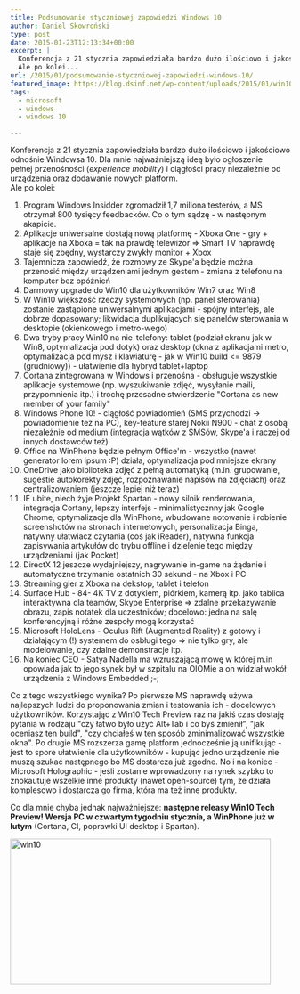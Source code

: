 ```yaml
---
title: Podsumowanie styczniowej zapowiedzi Windows 10
author: Daniel Skowroński
type: post
date: 2015-01-23T12:13:34+00:00
excerpt: |
  Konferencja z 21 stycznia zapowiedziała bardzo dużo ilościowo i jakościowo odnośnie Windowsa 10. Dla mnie najważniejszą ideą było ogłoszenie pełnej przenośności (<em>experience mobility</em>) i ciągłości pracy niezależnid od urządzenia oraz dodawanie nowych platform.<br />
  Ale po kolei...
url: /2015/01/podsumowanie-styczniowej-zapowiedzi-windows-10/
featured_image: https://blog.dsinf.net/wp-content/uploads/2015/01/win101.png
tags:
  - microsoft
  - windows
  - windows 10

---
```

Konferencja z 21 stycznia zapowiedziała bardzo dużo ilościowo i jakościowo odnośnie Windowsa 10. Dla mnie najważniejszą ideą było ogłoszenie  
pełnej przenośności (_experience mobility_) i ciągłości pracy niezależnie od urządzenia oraz dodawanie nowych platform.  
Ale po kolei:

  1. Program Windows Insidder zgromadził 1,7 miliona testerów, a MS otrzymał 800 tysięcy feedbacków. Co o tym sądzę - w następnym akapicie.
  2. Aplikacje uniwersalne dostają nową platformę - Xboxa One - gry + aplikacje na Xboxa = tak na prawdę telewizor => Smart TV naprawdę staje się zbędny, wystarczy zwykły monitor + Xbox
  3. Tajemnicza zapowiedź, że rozmowy ze Skype'a będzie można przenosić między urządzeniami jednym gestem - zmiana z telefonu na komputer bez opóźnień 
  4. Darmowy upgrade do Win10 dla użytkowników Win7 oraz Win8
  5. W Win10 większość rzeczy systemowych (np. panel sterowania) zostanie zastąpione uniwersalnymi aplikacjami - spójny interfejs, ale dobrze dopasowany; likwidacja duplikujących się panelów sterowania w desktopie (okienkowego i metro-wego)
  6. Dwa tryby pracy Win10 na nie-telefony: tablet (podział ekranu jak w Win8, optymalizacja pod dotyk) oraz desktop (okna z aplikacjami metro, optymalizacja pod mysz i klawiaturę - jak w Win10 build <= 9879 (grudniowy)) - ułatwienie dla hybryd tablet+laptop
  7. Cortana zintegrowana w Windows i przenośna - obsługuje wszystkie aplikacje systemowe (np. wyszukiwanie zdjęć, wysyłanie maili, przypomnienia itp.) i trochę przesadne stwierdzenie "Cortana as new member of your family"
  8. Windows Phone 10! - ciągłość powiadomień (SMS przychodzi -> powiadomienie też na PC), key-feature starej Nokii N900 - chat z osobą niezależnie od medium (integracja wątków z SMSów, Skype'a i raczej od innych dostawców też)
  9. Office na WinPhone będzie pełnym Office'm - wszystko (nawet generator lorem ipsum :P) działa, optymalizacja pod mniejsze ekrany
 10. OneDrive jako biblioteka zdjęć z pełną automatyką (m.in. grupowanie, sugestie autokorekty zdjęć, rozpoznawanie napisów na zdjęciach) oraz centralizowaniem (jeszcze lepiej niż teraz)
 11. IE ubite, niech żyje Projekt Spartan - nowy silnik renderowania, integracja Cortany, lepszy interfejs - minimalistycznny jak Google Chrome, optymalizacje dla WinPhone, wbudowane notowanie i robienie screenshotów na stronach internetowych, personalizacja Binga, natywny ułatwiacz czytania (coś jak iReader), natywna funkcja zapisywania artykułów do trybu offline i dzielenie tego między urządzeniami (jak Pocket)
 12. DirectX 12 jeszcze wydajniejszy, nagrywanie in-game na żądanie i automatyczne trzymanie ostatnich 30 sekund - na Xbox i PC
 13. Streaming gier z Xboxa na dekstop, tablet i telefon
 14. Surface Hub - 84- 4K TV z dotykiem, piórkiem, kamerą itp. jako tablica interaktywna dla teamów, Skype Enterprise => zdalne przekazywanie obrazu, zapis notatek dla uczestników; docelowo: jedna na salę konferencyjną i różne zespoły mogą korzystać
 15. Microsoft HoloLens - Oculus Rift (Augmented Reality) z gotowy i działającym (!) systemem do osbługi tego => nie tylko gry, ale modelowanie, czy zdalne demonstracje itp.
 16. Na koniec CEO - Satya Nadella ma wzruszającą mowę w której m.in opowiada jak to jego synek był w szpitalu na OIOMie a on widział wokół urządzenia z Windows Embedded ;-;

Co z tego wszystkiego wynika? Po pierwsze MS naprawdę używa najlepszych ludzi do proponowania zmian i testowania ich - docelowych użytkowników. Korzystając z Win10 Tech Preview raz na jakiś czas dostaję pytania w rodzaju "czy łatwo było użyć Alt+Tab i co byś zmienił", "jak oceniasz ten build", "czy chciałeś w ten sposób zminimalizować wszystkie okna". Po drugie MS rozszerza gamę platform jednocześnie ją unifikując - jest to spore ułatwienie dla użytkowników - kupując jedno urządzenie nie muszą szukać następnego bo MS dostarcza już zgodne. No i na koniec - Microsoft Holographic - jeśli zostanie wprowadzony na rynek szybko to znokautuje wszelkie inne produkty (nawet open-source) tym, że działa komplesowo i dostarcza go firma, która ma też inne produkty.

Co dla mnie chyba jednak najważniejsze: **następne releasy Win10 Tech Preview! Wersja PC w czwartym tygodniu stycznia, a WinPhone już w lutym** (Cortana, CI, poprawki UI desktop i Spartan).

<img decoding="async" loading="lazy" src="http://blog.dsinf.net/wp-content/uploads/2015/01/win101.png" alt="win10" width="468" height="262" class="alignnone size-full wp-image-645" srcset="https://blog.dsinf.net/wp-content/uploads/2015/01/win101.png 468w, https://blog.dsinf.net/wp-content/uploads/2015/01/win101-300x167.png 300w" sizes="(max-width: 468px) 100vw, 468px" />
